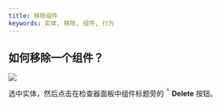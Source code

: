 ```yaml
---
title: 移除组件
keywords: 实体, 移除, 组件, 行为
---
```


## 如何移除一个组件？

<img src="https://playcanvas.com/static-assets/instructions/remove_component.jpg" />

选中实体，然后点击在检查器面板中组件标题旁的 **<span class="font-icon">&#57636;</span> Delete** 按钮。

